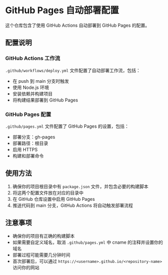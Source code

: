 # GitHub Pages 自动部署配置

这个仓库包含了使用 GitHub Actions 自动部署到 GitHub Pages 的配置。

## 配置说明

### GitHub Actions 工作流

`.github/workflows/deploy.yml` 文件配置了自动部署工作流，包括：

- 在 push 到 main 分支时触发
- 使用 Node.js 环境
- 安装依赖并构建项目
- 将构建结果部署到 GitHub Pages

### GitHub Pages 配置

`.github/pages.yml` 文件配置了 GitHub Pages 的设置，包括：

- 部署分支：gh-pages
- 部署路径：根目录
- 启用 HTTPS
- 构建和部署命令

## 使用方法

1. 确保你的项目根目录中有 `package.json` 文件，并包含必要的构建脚本
2. 将这两个配置文件放在对应的目录中
3. 在 GitHub 仓库设置中启用 GitHub Pages
4. 推送代码到 main 分支，GitHub Actions 将自动触发部署流程

## 注意事项

- 确保你的项目有正确的构建脚本
- 如果需要自定义域名，取消 `.github/pages.yml` 中 cname 的注释并设置你的域名
- 部署过程可能需要几分钟时间
- 首次部署后，可以通过 `https://<username>.github.io/<repository-name>` 访问你的网站 